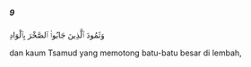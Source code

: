 ##### 9

<span class="ayah">وَثَمُودَ ٱلَّذِينَ جَابُوا۟ ٱلصَّخْرَ بِٱلْوَادِ</span>

<span class="ayah_translation">dan kaum Tsamud yang memotong batu-batu besar di lembah,</span>
